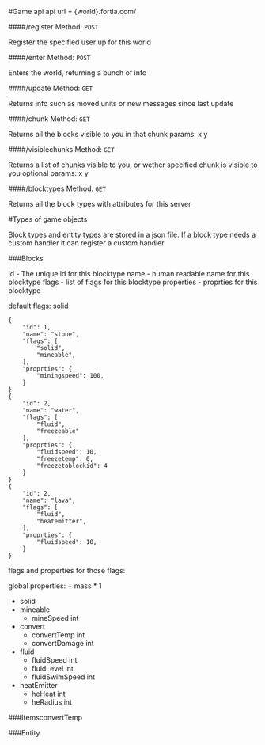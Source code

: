 #Game api
api url = {world}.fortia.com/

####/register
Method: `POST` 

Register the specified user up for this world

####/enter
Method: `POST`

Enters the world, returning a bunch of info

####/update
Method: `GET`

Returns info such as moved units or new messages since last update

####/chunk
Method: `GET`

Returns all the blocks visible to you in that chunk
params: x y

####/visiblechunks
Method: `GET`

Returns a list of chunks visible to you, or wether specified chunk is visible to you
optional params: x y

####/blocktypes
Method: `GET`

Returns all the block types with attributes for this server

#Types of game objects

Block types and entity types are stored in a json file. 
If a block type needs a custom handler it can register a custom handler

###Blocks

id - The unique id for this blocktype
name - human readable name for this blocktype
flags - list of flags for this blocktype
properties - proprties for this blocktype
    
default flags:
    solid

    {
        "id": 1,
        "name": "stone",
        "flags": [
            "solid",
            "mineable",
        ],
        "proprties": {
            "miningspeed": 100,
        }
    }
    {
        "id": 2,
        "name": "water",
        "flags": [
            "fluid",
            "freezeable"
        ],
        "proprties": {
            "fluidspeed": 10,
            "freezetemp": 0,
            "freezetoblockid": 4
        }
    }
    {
        "id": 2,
        "name": "lava",
        "flags": [
            "fluid",
            "heatemitter",
        ],
        "proprties": {
            "fluidspeed": 10,
        }
    }

flags and properties for those flags:

global properties:
    + mass
        * 1

 - solid
 - mineable
     + mineSpeed int
 - convert
     + convertTemp int
     + convertDamage int
 - fluid
     + fluidSpeed int
     + fluidLevel int
     + fluidSwimSpeed int
 - heatEmitter
     + heHeat int
     + heRadius int

###ItemsconvertTemp

###Entity